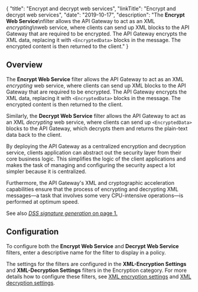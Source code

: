 {
"title": "Encrypt and decrypt web services",
"linkTitle": "Encrypt and decrypt web services",
"date": "2019-10-17",
"description": "The **Encrypt Web Service**\\nfilter allows the API Gateway to act as an XML *encrypting*\\nweb service, where clients can send up XML blocks to the API Gateway that are required to be encrypted. The API Gateway encrypts the XML data, replacing it with `<EncryptedData>` blocks in the message. The encrypted content is then returned to the client."
}
﻿
<div id="p_sec_services_encdec_over">

Overview
--------

The **Encrypt Web Service**
filter allows the API Gateway to act as an XML *encrypting*
web service, where clients can send up XML blocks to the API Gateway that are required to be encrypted. The API Gateway encrypts the XML data, replacing it with `<EncryptedData>` blocks in the message. The encrypted content is then returned to the client.

Similarly, the **Decrypt Web Service**
filter allows the API Gateway to act as an XML *decrypting*
web service, where clients can send up `<EncryptedData>` blocks to the API Gateway, which decrypts them and returns the plain-text data back to the client.

By deploying the API Gateway as a centralized encryption and decryption service, clients application can abstract out the security layer from their core business logic. This simplifies the logic of the client applications and makes the task of managing and configuring the security aspect a lot simpler because it is centralized.

Furthermore, the API Gateway's XML and cryptographic acceleration capabilities ensure that the process of encrypting and decrypting XML messages—a task that involves some very CPU-intensive operations—is performed at optimum speed.

See also [*DSS signature generation* on page 1.](sec_services_sign.htm)

</div>

<div id="p_sec_services_encdec_conf">

Configuration
-------------

To configure both the **Encrypt Web Service**
and **Decrypt Web Service**
filters, enter a descriptive name for the filter to display in a policy.

The settings for the filters are configured in the **XML-Encryption Settings** and **XML-Decryption Settings** filters in the Encryption category. For more details how to configure these filters, see [XML encryption settings](encryption_encrypt_settings.htm) and [XML decryption settings](encryption_decrypt_settings.htm).

</div>
